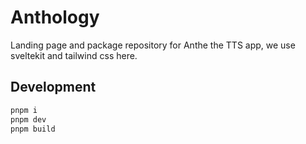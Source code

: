 # Anthology

Landing page and package repository for Anthe the TTS app, we use sveltekit and tailwind css here.

## Development

```bash
pnpm i
pnpm dev
pnpm build
```
